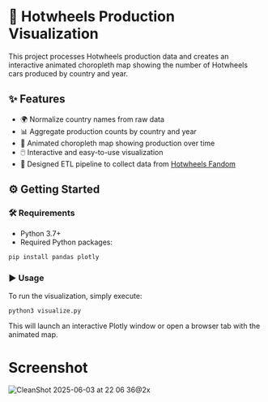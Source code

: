 # 🚗 Hotwheels Production Visualization

This project processes Hotwheels production data and creates an interactive animated choropleth map showing the number of Hotwheels cars produced by country and year.

## ✨ Features

- 🌍 Normalize country names from raw data  
- 📊 Aggregate production counts by country and year  
- 🎥 Animated choropleth map showing production over time  
- 🖱️ Interactive and easy-to-use visualization  
- 🔄 Designed ETL pipeline to collect data from [Hotwheels Fandom](https://hotwheels.fandom.com/)  

## ⚙️ Getting Started

### 🛠️ Requirements

- Python 3.7+  
- Required Python packages:  
```bash
pip install pandas plotly
```
### ▶️ Usage
To run the visualization, simply execute:
```bash
python3 visualize.py
```
This will launch an interactive Plotly window or open a browser tab with the animated map.

# Screenshot
![CleanShot 2025-06-03 at 22 06 36@2x](https://github.com/user-attachments/assets/83f044aa-53d5-40de-b9bf-e3f7cee034ae)

